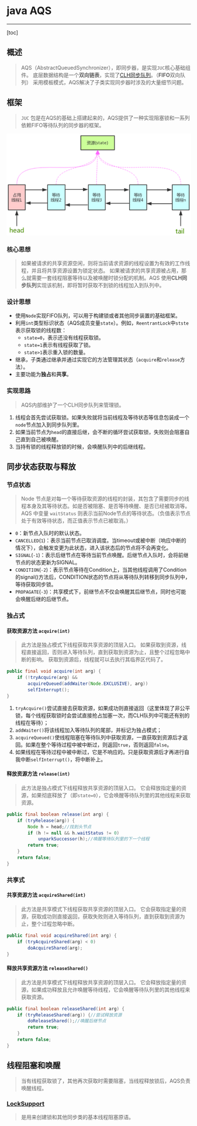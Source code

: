 # java AQS

---

[toc]

## 概述

> AQS（AbstractQueuedSynchronizer），即同步器，是实现`JUC`核心基础组件。
> 底层数据结构是一个**双向链表**，实现了[CLH同步队列](java%20CLH同步队列.md)。（**FIFO**双向队列）
> 采用模板模式，AQS解决了子类实现同步器时涉及的大量细节问题。

## 框架

> `JUC` 包是在AQS的基础上搭建起来的，AQS提供了一种实现阻塞锁和一系列依赖FIFO等待队列的同步器的框架。

![AQS](../../md/java-juc/AQS.png)

### 核心思想

> 如果被请求的共享资源空闲，则将当前请求资源的线程设置为有效的工作线程，并且将共享资源设置为锁定状态。
> 如果被请求的共享资源被占用，那么就需要一套线程阻塞等待以及被唤醒时锁分配的机制。AQS 使用**CLH同步队列**实现该机制，即将暂时获取不到锁的线程加入到队列中。

### 设计思想

- 使用`Node`实现FIFO队列，可以用于构建锁或者其他同步装置的基础框架。
- 利用`int`类型标识状态（AQS成员变量`state`）。例如，`ReentrantLock`中`stste`表示获取锁的线程数：
  - `state=0`，表示还没有线程获取锁。
  - `state=1`表示有线程获取了锁。
  - `state>1`表示重入锁的数量。
- 继承，子类通过继承并通过实现它的方法管理其状态（`acquire`和`release`方法）。
- 主要功能为**独占**和**共享**。

### 实现思路

> AQS内部维护了一个CLH同步队列来管理锁。

1. 线程会首先尝试获取锁。如果失败就将当前线程及等待状态等信息包装成一个`node`节点加入到同步队列里。
1. 如果当前节点为`head`的直接后继，会不断的循环尝试获取锁，失败则会阻塞自己直到自己被唤醒。
1. 当持有锁的线程释放锁的时候，会唤醒队列中的后继线程。

## 同步状态获取与释放

### 节点状态

> Node 节点是对每一个等待获取资源的线程的封装，其包含了需要同步的线程本身及其等待状态。如是否被阻塞、是否等待唤醒、是否已经被取消等。
> AQS 中变量 `waitStatus` 则表示当前Node节点的等待状态。（负值表示节点处于有效等待状态，而正值表示节点已被取消。）

- `0`：新节点入队时的默认状态。
- `CANCELLED`(`1`)：表示当前节点已取消调度。当timeout或被中断（响应中断的情况下），会触发变更为此状态，进入该状态后的节点将不会再变化。
- `SIGNAL`(`-1`)：表示后继节点在等待当前节点唤醒。后继节点入队时，会将前继节点的状态更新为SIGNAL。
- `CONDITION`(`-2`)：表示节点等待在Condition上，当其他线程调用了Condition的signal()方法后，CONDITION状态的节点将从等待队列转移到同步队列中，等待获取同步锁。
- `PROPAGATE`(`-3`)：共享模式下，前继节点不仅会唤醒其后继节点，同时也可能会唤醒后继的后继节点。

### 独占式

#### 获取资源方法 `acquire(int)`

> 此方法是独占模式下线程获取共享资源的顶层入口。
> 如果获取到资源，线程直接返回，否则进入等待队列，直到获取到资源为止，且整个过程忽略中断的影响。
> 获取到资源后，线程就可以去执行其临界区代码了。

```java
public final void acquire(int arg) {
    if (!tryAcquire(arg) &&
        acquireQueued(addWaiter(Node.EXCLUSIVE), arg))
        selfInterrupt();
}
```

1. `tryAcquire()`尝试直接去获取资源，如果成功则直接返回（这里体现了非公平锁，每个线程获取锁时会尝试直接抢占加塞一次，而CLH队列中可能还有别的线程在等待）；
1. `addWaiter()`将该线程加入等待队列的尾部，并标记为独占模式；
1. `acquireQueued()`使线程阻塞在等待队列中获取资源，一直获取到资源后才返回。如果在整个等待过程中被中断过，则返回`true`，否则返回`false`。
1. 如果线程在等待过程中被中断过，它是不响应的。只是获取资源后才再进行自我中断`selfInterrupt()`，将中断补上。

#### 释放资源方法 `release(int)`

> 此方法是独占模式下线程释放共享资源的顶层入口。
> 它会释放指定量的资源，如果彻底释放了（即`state=0`），它会唤醒等待队列里的其他线程来获取资源。

```java
public final boolean release(int arg) {
    if (tryRelease(arg)) {
        Node h = head;//找到头节点
        if (h != null && h.waitStatus != 0)
            unparkSuccessor(h);//唤醒等待队列里的下一个线程
        return true;
    }
    return false;
}
```

### 共享式

#### 共享资源方法 `acquireShared(int)`

> 此方法是共享模式下线程获取共享资源的顶层入口。
> 它会获取指定量的资源，获取成功则直接返回，获取失败则进入等待队列，直到获取到资源为止，整个过程忽略中断。

```java
public final void acquireShared(int arg) {
    if (tryAcquireShared(arg) < 0)
        doAcquireShared(arg);
}
```

#### 释放共享资源方法 `releaseShared()`

> 此方法是共享模式下线程释放共享资源的顶层入口。
> 它会释放指定量的资源，如果成功释放且允许唤醒等待线程，它会唤醒等待队列里的其他线程来获取资源。

```java
public final boolean releaseShared(int arg) {
    if (tryReleaseShared(arg)) {//尝试释放资源
        doReleaseShared();//唤醒后继节点
        return true;
    }
    return false;
}
```

## 线程阻塞和唤醒

> 当有线程获取锁了，其他再次获取时需要阻塞，当线程释放锁后，AQS负责唤醒线程。

### [LockSupport](java%20LockSupport.md)

> 是用来创建锁和其他同步类的基本线程阻塞原语。
